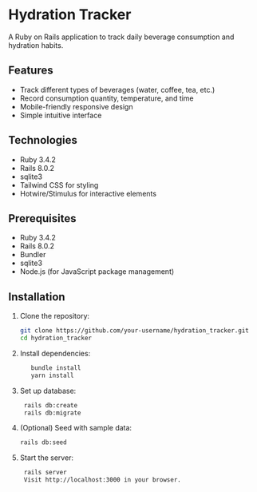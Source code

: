 # Hydration Tracker

A Ruby on Rails application to track daily beverage consumption and hydration habits.

## Features

- Track different types of beverages (water, coffee, tea, etc.)
- Record consumption quantity, temperature, and time
- Mobile-friendly responsive design
- Simple intuitive interface

## Technologies

- Ruby 3.4.2
- Rails 8.0.2
- sqlite3
- Tailwind CSS for styling
- Hotwire/Stimulus for interactive elements

## Prerequisites

- Ruby 3.4.2
- Rails 8.0.2
- Bundler
- sqlite3
- Node.js (for JavaScript package management)

## Installation

1. Clone the repository:
   ```bash
   git clone https://github.com/your-username/hydration_tracker.git
   cd hydration_tracker

2. Install dependencies:

   ```bash
      bundle install
      yarn install

3. Set up database:

   ```bash
    rails db:create
    rails db:migrate

4. (Optional) Seed with sample data:

    ```bash
    rails db:seed

5. Start the server:

   ```bash
    rails server
    Visit http://localhost:3000 in your browser.
